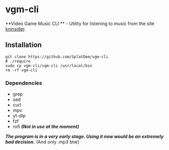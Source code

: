 # vgm-cli

**Video Game Music CLI ** - Utility for listening to music from the site [kninsider](https://downloads.khinsider.com/).

## Installation
```shell
git clone https://github.com/SplatDem/vgm-cli
# ./require
sudo cp vgm-cli/vgm-cli /usr/local/bin
rm -rf vgm-cli
```
### Dependencies
 - grep
 - sed
 - curl
 - mpv
 - yt-dlp
 - fzf
 - rofi ***(Not in use at the moment)***

***The program is in a very early stage. Using it now would be an extremely bad decision.*** (And only .mp3 btw)
